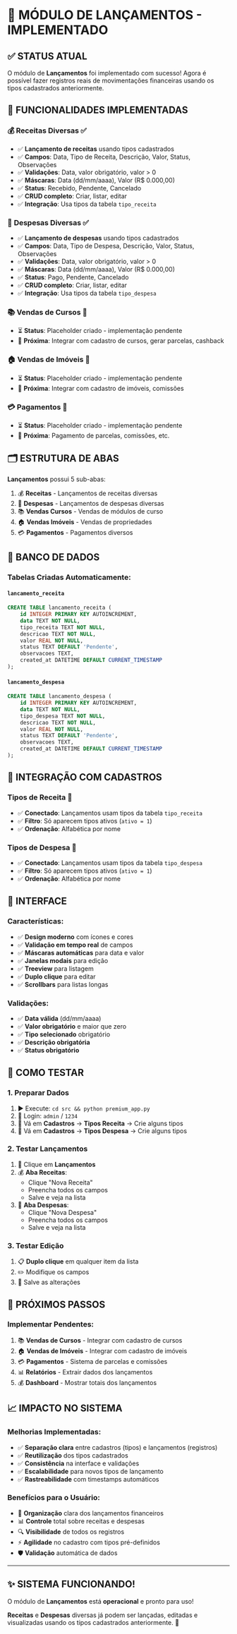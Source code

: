 # 📝 MÓDULO DE LANÇAMENTOS - IMPLEMENTADO

## ✅ **STATUS ATUAL**

O módulo de **Lançamentos** foi implementado com sucesso! Agora é possível fazer registros reais de movimentações financeiras usando os tipos cadastrados anteriormente.

## 🎯 **FUNCIONALIDADES IMPLEMENTADAS**

### 💰 **Receitas Diversas** ✅
- ✅ **Lançamento de receitas** usando tipos cadastrados
- ✅ **Campos**: Data, Tipo de Receita, Descrição, Valor, Status, Observações
- ✅ **Validações**: Data, valor obrigatório, valor > 0
- ✅ **Máscaras**: Data (dd/mm/aaaa), Valor (R$ 0.000,00)
- ✅ **Status**: Recebido, Pendente, Cancelado
- ✅ **CRUD completo**: Criar, listar, editar
- ✅ **Integração**: Usa tipos da tabela `tipo_receita`

### 💸 **Despesas Diversas** ✅
- ✅ **Lançamento de despesas** usando tipos cadastrados
- ✅ **Campos**: Data, Tipo de Despesa, Descrição, Valor, Status, Observações
- ✅ **Validações**: Data, valor obrigatório, valor > 0
- ✅ **Máscaras**: Data (dd/mm/aaaa), Valor (R$ 0.000,00)
- ✅ **Status**: Pago, Pendente, Cancelado
- ✅ **CRUD completo**: Criar, listar, editar
- ✅ **Integração**: Usa tipos da tabela `tipo_despesa`

### 📚 **Vendas de Cursos** 🔄
- ⏳ **Status**: Placeholder criado - implementação pendente
- 🎯 **Próxima**: Integrar com cadastro de cursos, gerar parcelas, cashback

### 🏠 **Vendas de Imóveis** 🔄
- ⏳ **Status**: Placeholder criado - implementação pendente  
- 🎯 **Próxima**: Integrar com cadastro de imóveis, comissões

### 💳 **Pagamentos** 🔄
- ⏳ **Status**: Placeholder criado - implementação pendente
- 🎯 **Próxima**: Pagamento de parcelas, comissões, etc.

## 🗂️ **ESTRUTURA DE ABAS**

**Lançamentos** possui 5 sub-abas:
1. 💰 **Receitas** - Lançamentos de receitas diversas
2. 💸 **Despesas** - Lançamentos de despesas diversas  
3. 📚 **Vendas Cursos** - Vendas de módulos de curso
4. 🏠 **Vendas Imóveis** - Vendas de propriedades
5. 💳 **Pagamentos** - Pagamentos diversos

## 🎲 **BANCO DE DADOS**

### **Tabelas Criadas Automaticamente:**

#### `lancamento_receita`
```sql
CREATE TABLE lancamento_receita (
    id INTEGER PRIMARY KEY AUTOINCREMENT,
    data TEXT NOT NULL,
    tipo_receita TEXT NOT NULL,
    descricao TEXT NOT NULL,
    valor REAL NOT NULL,
    status TEXT DEFAULT 'Pendente',
    observacoes TEXT,
    created_at DATETIME DEFAULT CURRENT_TIMESTAMP
);
```

#### `lancamento_despesa`
```sql
CREATE TABLE lancamento_despesa (
    id INTEGER PRIMARY KEY AUTOINCREMENT,
    data TEXT NOT NULL,
    tipo_despesa TEXT NOT NULL,
    descricao TEXT NOT NULL,
    valor REAL NOT NULL,
    status TEXT DEFAULT 'Pendente',
    observacoes TEXT,
    created_at DATETIME DEFAULT CURRENT_TIMESTAMP
);
```

## 🔗 **INTEGRAÇÃO COM CADASTROS**

### **Tipos de Receita** 🔗
- ✅ **Conectado**: Lançamentos usam tipos da tabela `tipo_receita`
- ✅ **Filtro**: Só aparecem tipos ativos (`ativo = 1`)
- ✅ **Ordenação**: Alfabética por nome

### **Tipos de Despesa** 🔗
- ✅ **Conectado**: Lançamentos usam tipos da tabela `tipo_despesa`
- ✅ **Filtro**: Só aparecem tipos ativos (`ativo = 1`)
- ✅ **Ordenação**: Alfabética por nome

## 🎨 **INTERFACE**

### **Características:**
- ✅ **Design moderno** com ícones e cores
- ✅ **Validação em tempo real** de campos
- ✅ **Máscaras automáticas** para data e valor
- ✅ **Janelas modais** para edição
- ✅ **Treeview** para listagem
- ✅ **Duplo clique** para editar
- ✅ **Scrollbars** para listas longas

### **Validações:**
- ✅ **Data válida** (dd/mm/aaaa)
- ✅ **Valor obrigatório** e maior que zero
- ✅ **Tipo selecionado** obrigatório
- ✅ **Descrição obrigatória**
- ✅ **Status obrigatório**

## 🧪 **COMO TESTAR**

### **1. Preparar Dados**
1. ▶️ Execute: `cd src && python premium_app.py`
2. 🔑 Login: `admin` / `1234`
3. 👥 Vá em **Cadastros** → **Tipos Receita** → Crie alguns tipos
4. 💸 Vá em **Cadastros** → **Tipos Despesa** → Crie alguns tipos

### **2. Testar Lançamentos**
1. 📝 Clique em **Lançamentos**
2. 💰 **Aba Receitas**: 
   - Clique "Nova Receita"
   - Preencha todos os campos
   - Salve e veja na lista
3. 💸 **Aba Despesas**:
   - Clique "Nova Despesa" 
   - Preencha todos os campos
   - Salve e veja na lista

### **3. Testar Edição**
1. 📋 **Duplo clique** em qualquer item da lista
2. ✏️ Modifique os campos
3. 💾 Salve as alterações

## 🚀 **PRÓXIMOS PASSOS**

### **Implementar Pendentes:**
1. 📚 **Vendas de Cursos** - Integrar com cadastro de cursos
2. 🏠 **Vendas de Imóveis** - Integrar com cadastro de imóveis  
3. 💳 **Pagamentos** - Sistema de parcelas e comissões
4. 📊 **Relatórios** - Extrair dados dos lançamentos
5. 💰 **Dashboard** - Mostrar totais dos lançamentos

## 📈 **IMPACTO NO SISTEMA**

### **Melhorias Implementadas:**
- ✅ **Separação clara** entre cadastros (tipos) e lançamentos (registros)
- ✅ **Reutilização** dos tipos cadastrados
- ✅ **Consistência** na interface e validações
- ✅ **Escalabilidade** para novos tipos de lançamento
- ✅ **Rastreabilidade** com timestamps automáticos

### **Benefícios para o Usuário:**
- 🎯 **Organização** clara dos lançamentos financeiros
- 📊 **Controle** total sobre receitas e despesas
- 🔍 **Visibilidade** de todos os registros
- ⚡ **Agilidade** no cadastro com tipos pré-definidos
- 🛡️ **Validação** automática de dados

---

## ✨ **SISTEMA FUNCIONANDO!**

O módulo de **Lançamentos** está **operacional** e pronto para uso! 

**Receitas** e **Despesas** diversas já podem ser lançadas, editadas e visualizadas usando os tipos cadastrados anteriormente. 🎉
